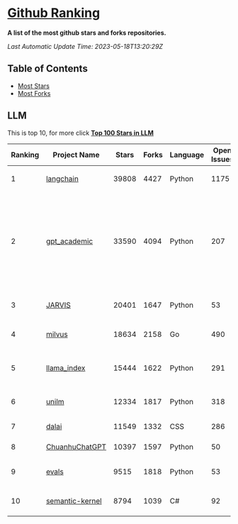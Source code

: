 [Github Ranking](./README.md)
==========

**A list of the most github stars and forks repositories.**

*Last Automatic Update Time: 2023-05-18T13:20:29Z*

## Table of Contents

* [Most Stars](#most-stars)
* [Most Forks](#most-forks)
## LLM

This is top 10, for more click **[Top 100 Stars in LLM](Top100/LLM.md)**

| Ranking | Project Name | Stars | Forks | Language | Open Issues | Description | Last Commit |
| ------- | ------------ | ----- | ----- | -------- | ----------- | ----------- | ----------- |
| 1 | [langchain](https://github.com/hwchase17/langchain) | 39808 | 4427 | Python | 1175 | ⚡ Building applications with LLMs through composability ⚡ | 2023-05-18T12:19:17Z |
| 2 | [gpt_academic](https://github.com/binary-husky/gpt_academic) | 33590 | 4094 | Python | 207 | 为GPT/GLM提供图形交互界面，特别优化论文阅读润色体验，模块化设计支持自定义快捷按钮&函数插件，支持代码块表格显示，Tex公式双显示，新增Python和C++项目剖析&自译解功能，PDF/LaTex论文翻译&总结功能，支持并行问询多种LLM模型，支持清华chatglm等本地模型。兼容复旦MOSS, llama, rwkv, 盘古等。 | 2023-05-18T06:56:50Z |
| 3 | [JARVIS](https://github.com/microsoft/JARVIS) | 20401 | 1647 | Python | 53 | JARVIS, a system to connect LLMs with ML community. Paper: https://arxiv.org/pdf/2303.17580.pdf | 2023-05-15T15:19:28Z |
| 4 | [milvus](https://github.com/milvus-io/milvus) | 18634 | 2158 | Go | 490 | A cloud-native vector database, storage for next generation AI applications | 2023-05-18T12:43:53Z |
| 5 | [llama_index](https://github.com/jerryjliu/llama_index) | 15444 | 1622 | Python | 291 | LlamaIndex (GPT Index) is a project that provides a central interface to connect your LLM's with external data. | 2023-05-18T12:56:47Z |
| 6 | [unilm](https://github.com/microsoft/unilm) | 12334 | 1817 | Python | 318 | Large-scale Self-supervised Pre-training Across Tasks, Languages, and Modalities | 2023-05-18T04:30:13Z |
| 7 | [dalai](https://github.com/cocktailpeanut/dalai) | 11549 | 1332 | CSS | 286 | The simplest way to run LLaMA on your local machine | 2023-05-17T07:44:09Z |
| 8 | [ChuanhuChatGPT](https://github.com/GaiZhenbiao/ChuanhuChatGPT) | 10397 | 1597 | Python | 50 | GUI for ChatGPT API and many LLMs | 2023-05-18T11:47:40Z |
| 9 | [evals](https://github.com/openai/evals) | 9515 | 1818 | Python | 53 | Evals is a framework for evaluating LLMs and LLM systems, and an open-source registry of benchmarks. | 2023-05-18T12:48:47Z |
| 10 | [semantic-kernel](https://github.com/microsoft/semantic-kernel) | 8794 | 1039 | C# | 92 | Integrate cutting-edge LLM technology quickly and easily into your apps | 2023-05-18T12:49:14Z |

